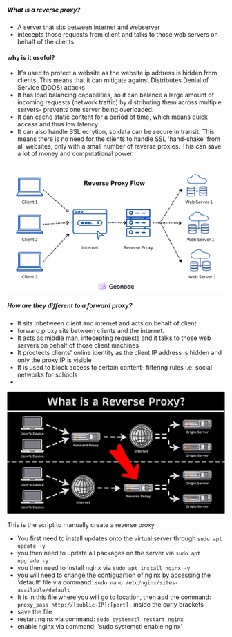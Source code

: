 ##### What is a reverse proxy?
- A server that sits between internet and webserver
- intecepts those requests from client and talks to those web servers on behalf of the clients 
#### why is it useful?
- It's used to protect a website as the website ip address is hidden from clients. This means that it can mitigate against Distributes Denial of Service (DDOS) attacks
- It has load balancing capabilities, so it can balance a large amount of incoming requests (network traffic) by distributing them across multiple servers- prevents one server being overloaded.
- It can cache static content for a period of time, which means quick access and thus low latency 
- It can also handle SSL ecrytion, so data can be secure in transit. This means there is no need for the clients to handle SSL 'hand-shake' from all websites, only with a small number of reverse proxies. This can save a lot of money and computational power. 


![reverse-proxy](../Pictures/reverse-proxy.png)




##### How are they different to a forward proxy?
- It sits inbetween client and internet and acts on behalf of client
- forward  proxy sits between clients and the internet. 
- It acts as middle man, intecepting requests and it talks to those web servers on behalf of those client machines
- It proctects clients' online identity as the client IP address is hidden and only the proxy IP is visible 
- It is used to block access to certain content- filtering rules i.e. social networks for schools 
- 
  
![Forward-proxy](../Pictures/forward-proxy.jpg)


This is the script to manually create a reverse proxy 

- You first need to install updates onto the virtual server through `sudo apt update -y`
- you then need to update all packages on the server via `sudo apt upgrade -y`
- you then need to install nginx via `sudo apt install nginx -y`
- you will need to change the configuartion of nginx by accessing the 'default' file via command: `sudo nano /etc/nginx/sites-available/default`
- It is in this file where you will go to location, then add the command: `proxy_pass http://[public-IP]:[port];` inside the curly brackets
- save the file
- restart nginx via command: `sudo systemctl restart nginx`
- enable nginx via command: 'sudo systemctl enable nginx'
 